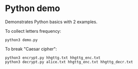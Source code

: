 # Python demo

Demonstrates Python basics with 2 examples. 

To collect letters frequency:
```
python3 demo.py
```

To break "Caesar cipher":
```
python3 encrypt.py hhgttg.txt hhgttg_enc.txt
python3 decrypt.py alice.txt hhgttg_enc.txt hhgttg_decr.txt
```
